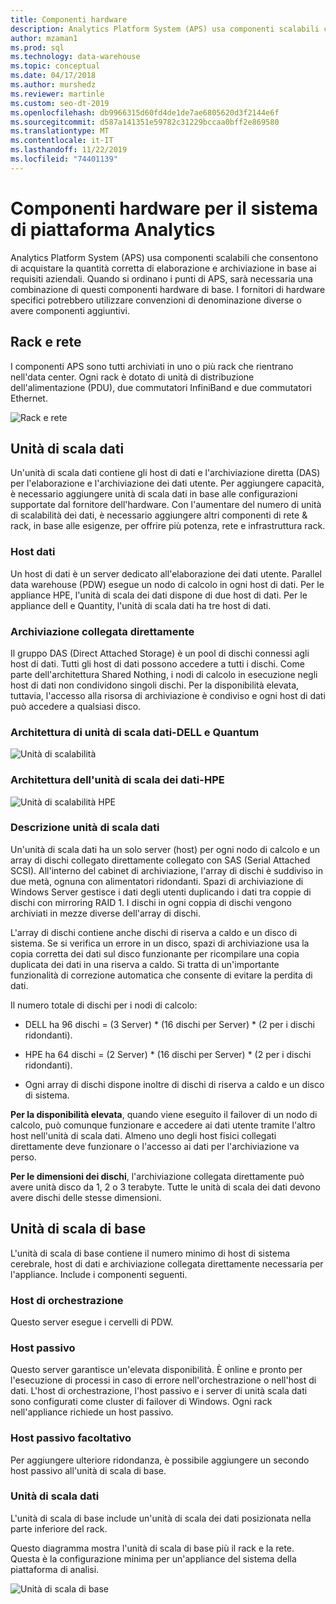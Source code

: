 ```yaml
---
title: Componenti hardware
description: Analytics Platform System (APS) usa componenti scalabili che consentono di acquistare la quantità corretta di elaborazione e archiviazione in base ai requisiti aziendali. Quando si ordinano i punti di APS, sarà necessaria una combinazione di questi componenti hardware di base.
author: mzaman1
ms.prod: sql
ms.technology: data-warehouse
ms.topic: conceptual
ms.date: 04/17/2018
ms.author: murshedz
ms.reviewer: martinle
ms.custom: seo-dt-2019
ms.openlocfilehash: db9966315d60fd4de1de7ae6805620d3f2144e6f
ms.sourcegitcommit: d587a141351e59782c31229bccaa0bff2e869580
ms.translationtype: MT
ms.contentlocale: it-IT
ms.lasthandoff: 11/22/2019
ms.locfileid: "74401139"
---
```

# <a name="hardware-components-for-analytics-platform-system"></a>Componenti hardware per il sistema di piattaforma Analytics

Analytics Platform System (APS) usa componenti scalabili che consentono di acquistare la quantità corretta di elaborazione e archiviazione in base ai requisiti aziendali. Quando si ordinano i punti di APS, sarà necessaria una combinazione di questi componenti hardware di base. I fornitori di hardware specifici potrebbero utilizzare convenzioni di denominazione diverse o avere componenti aggiuntivi.  
 
  
## <a name="rackandnetwork"></a>Rack e rete 
 
I componenti APS sono tutti archiviati in uno o più rack che rientrano nell'data center. Ogni rack è dotato di unità di distribuzione dell'alimentazione (PDU), due commutatori InfiniBand e due commutatori Ethernet.  
  
![Rack e rete](media/rack-and-network.png "Rack e rete APS")  
  
## <a name="datascaleunit"></a>Unità di scala dati
 
Un'unità di scala dati contiene gli host di dati e l'archiviazione diretta (DAS) per l'elaborazione e l'archiviazione dei dati utente. Per aggiungere capacità, è necessario aggiungere unità di scala dati in base alle configurazioni supportate dal fornitore dell'hardware. Con l'aumentare del numero di unità di scalabilità dei dati, è necessario aggiungere altri componenti di rete & rack, in base alle esigenze, per offrire più potenza, rete e infrastruttura rack.  
  
### <a name="data-host"></a>Host dati  

Un host di dati è un server dedicato all'elaborazione dei dati utente. Parallel data warehouse (PDW) esegue un nodo di calcolo in ogni host di dati. Per le appliance HPE, l'unità di scala dei dati dispone di due host di dati. Per le appliance dell e Quantity, l'unità di scala dati ha tre host di dati.  
  
### <a name="direct-attached-storage"></a>Archiviazione collegata direttamente
 
Il gruppo DAS (Direct Attached Storage) è un pool di dischi connessi agli host di dati. Tutti gli host di dati possono accedere a tutti i dischi. Come parte dell'architettura Shared Nothing, i nodi di calcolo in esecuzione negli host di dati non condividono singoli dischi. Per la disponibilità elevata, tuttavia, l'accesso alla risorsa di archiviazione è condiviso e ogni host di dati può accedere a qualsiasi disco.  
  
### <a name="data-scale-unit-architecture---dell-and-quanta"></a>Architettura di unità di scala dati-DELL e Quantum
  
![Unità di scalabilità](media/scalability-unit-dell.png "Unità di scalabilità dell")  
  
### <a name="data-scale-unit-architecture---hpe"></a>Architettura dell'unità di scala dei dati-HPE 
 
![Unità di scalabilità HPE](media/scalability-unit-hpe.png "Unità di scalabilità HPE")  
  
### <a name="data-scale-unit-description"></a>Descrizione unità di scala dati

Un'unità di scala dati ha un solo server (host) per ogni nodo di calcolo e un array di dischi collegato direttamente collegato con SAS (Serial Attached SCSI). All'interno del cabinet di archiviazione, l'array di dischi è suddiviso in due metà, ognuna con alimentatori ridondanti. Spazi di archiviazione di Windows Server gestisce i dati degli utenti duplicando i dati tra coppie di dischi con mirroring RAID 1. I dischi in ogni coppia di dischi vengono archiviati in mezze diverse dell'array di dischi.  
  
L'array di dischi contiene anche dischi di riserva a caldo e un disco di sistema. Se si verifica un errore in un disco, spazi di archiviazione usa la copia corretta dei dati sul disco funzionante per ricompilare una copia duplicata dei dati in una riserva a caldo. Si tratta di un'importante funzionalità di correzione automatica che consente di evitare la perdita di dati.  
  
Il numero totale di dischi per i nodi di calcolo:  
  
-   DELL ha 96 dischi = (3 Server) * (16 dischi per Server) \* (2 per i dischi ridondanti).  
  
-   HPE ha 64 dischi = (2 Server) * (16 dischi per Server) \* (2 per i dischi ridondanti).  
  
-   Ogni array di dischi dispone inoltre di dischi di riserva a caldo e un disco di sistema.  
  
**Per la disponibilità elevata**, quando viene eseguito il failover di un nodo di calcolo, può comunque funzionare e accedere ai dati utente tramite l'altro host nell'unità di scala dati. Almeno uno degli host fisici collegati direttamente deve funzionare o l'accesso ai dati per l'archiviazione va perso.  
  
**Per le dimensioni dei dischi**, l'archiviazione collegata direttamente può avere unità disco da 1, 2 o 3 terabyte. Tutte le unità di scala dei dati devono avere dischi delle stesse dimensioni.  
  
## <a name="basescaleunit"></a>Unità di scala di base 
 
L'unità di scala di base contiene il numero minimo di host di sistema cerebrale, host di dati e archiviazione collegata direttamente necessaria per l'appliance. Include i componenti seguenti. 
  
### <a name="orchestration-host"></a>Host di orchestrazione  
Questo server esegue i cervelli di PDW.
  
### <a name="passive-host"></a>Host passivo  
Questo server garantisce un'elevata disponibilità. È online e pronto per l'esecuzione di processi in caso di errore nell'orchestrazione o nell'host di dati. L'host di orchestrazione, l'host passivo e i server di unità scala dati sono configurati come cluster di failover di Windows. Ogni rack nell'appliance richiede un host passivo.  
  
### <a name="optional-passive-host"></a>Host passivo facoltativo  
Per aggiungere ulteriore ridondanza, è possibile aggiungere un secondo host passivo all'unità di scala di base.  
  
### <a name="data-scale-unit"></a>Unità di scala dati  
L'unità di scala di base include un'unità di scala dei dati posizionata nella parte inferiore del rack.  
  
Questo diagramma mostra l'unità di scala di base più il rack e la rete. Questa è la configurazione minima per un'appliance del sistema della piattaforma di analisi.  
  
![Unità di scala di base](media/base-scale-unit.png "Unità di scala di base")  
 
